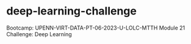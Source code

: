 # deep-learning-challenge
Bootcamp: UPENN-VIRT-DATA-PT-06-2023-U-LOLC-MTTH Module 21 Challenge: Deep Learning
